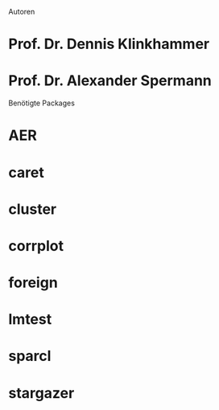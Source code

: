 Autoren

# Prof. Dr. Dennis Klinkhammer
# Prof. Dr. Alexander Spermann

Benötigte Packages

# AER
# caret
# cluster
# corrplot
# foreign
# lmtest
# sparcl
# stargazer
